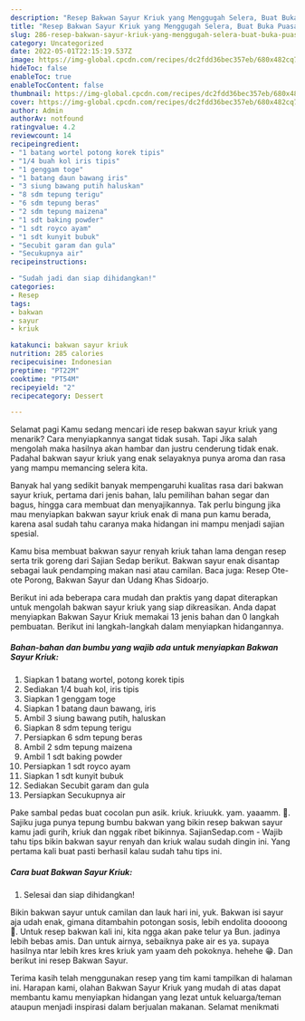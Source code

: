 ```yaml
---
description: "Resep Bakwan Sayur Kriuk yang Menggugah Selera, Buat Buka Puasa Lezat Sekali"
title: "Resep Bakwan Sayur Kriuk yang Menggugah Selera, Buat Buka Puasa Lezat Sekali"
slug: 286-resep-bakwan-sayur-kriuk-yang-menggugah-selera-buat-buka-puasa-lezat-sekali
category: Uncategorized
date: 2022-05-01T22:15:19.537Z
image: https://img-global.cpcdn.com/recipes/dc2fdd36bec357eb/680x482cq70/bakwan-sayur-kriuk-foto-resep-utama.jpg
hideToc: false
enableToc: true
enableTocContent: false
thumbnail: https://img-global.cpcdn.com/recipes/dc2fdd36bec357eb/680x482cq70/bakwan-sayur-kriuk-foto-resep-utama.jpg
cover: https://img-global.cpcdn.com/recipes/dc2fdd36bec357eb/680x482cq70/bakwan-sayur-kriuk-foto-resep-utama.jpg
author: Admin
authorAv: notfound
ratingvalue: 4.2
reviewcount: 14
recipeingredient:
- "1 batang wortel potong korek tipis"
- "1/4 buah kol iris tipis"
- "1 genggam toge"
- "1 batang daun bawang iris"
- "3 siung bawang putih haluskan"
- "8 sdm tepung terigu"
- "6 sdm tepung beras"
- "2 sdm tepung maizena"
- "1 sdt baking powder"
- "1 sdt royco ayam"
- "1 sdt kunyit bubuk"
- "Secubit garam dan gula"
- "Secukupnya air"
recipeinstructions:

- "Sudah jadi dan siap dihidangkan!"
categories:
- Resep
tags:
- bakwan
- sayur
- kriuk

katakunci: bakwan sayur kriuk 
nutrition: 285 calories
recipecuisine: Indonesian
preptime: "PT22M"
cooktime: "PT54M"
recipeyield: "2"
recipecategory: Dessert

---
```



Selamat pagi Kamu sedang mencari ide resep bakwan sayur kriuk yang menarik? Cara menyiapkannya sangat tidak susah. Tapi Jika salah mengolah maka hasilnya akan hambar dan justru cenderung tidak enak. Padahal bakwan sayur kriuk yang enak selayaknya punya aroma dan rasa yang mampu memancing selera kita.


Banyak hal yang sedikit banyak mempengaruhi kualitas rasa dari bakwan sayur kriuk, pertama dari jenis bahan, lalu pemilihan bahan segar dan bagus, hingga cara membuat dan menyajikannya. Tak perlu bingung jika mau menyiapkan bakwan sayur kriuk enak di mana pun kamu berada, karena asal sudah tahu caranya maka hidangan ini mampu menjadi sajian spesial.

Kamu bisa membuat bakwan sayur renyah kriuk tahan lama dengan resep serta trik goreng dari Sajian Sedap berikut. Bakwan sayur enak disantap sebagai lauk pendamping makan nasi atau camilan. Baca juga: Resep Ote-ote Porong, Bakwan Sayur dan Udang Khas Sidoarjo.


Berikut ini ada beberapa cara mudah dan praktis yang dapat diterapkan untuk mengolah bakwan sayur kriuk yang siap dikreasikan. Anda dapat menyiapkan Bakwan Sayur Kriuk memakai 13 jenis bahan dan 0 langkah pembuatan. Berikut ini langkah-langkah dalam menyiapkan hidangannya.

<!--inarticleads1-->

##### Bahan-bahan dan bumbu yang wajib ada untuk menyiapkan Bakwan Sayur Kriuk:

1. Siapkan 1 batang wortel, potong korek tipis
1. Sediakan 1/4 buah kol, iris tipis
1. Siapkan 1 genggam toge
1. Siapkan 1 batang daun bawang, iris
1. Ambil 3 siung bawang putih, haluskan
1. Siapkan 8 sdm tepung terigu
1. Persiapkan 6 sdm tepung beras
1. Ambil 2 sdm tepung maizena
1. Ambil 1 sdt baking powder
1. Persiapkan 1 sdt royco ayam
1. Siapkan 1 sdt kunyit bubuk
1. Sediakan Secubit garam dan gula
1. Persiapkan Secukupnya air


Pake sambal pedas buat cocolan pun asik. kriuk. kriuukk. yam. yaaamm. 🤤. Sajiku juga punya tepung bumbu bakwan yang bikin resep bakwan sayur kamu jadi gurih, kriuk dan nggak ribet bikinnya. SajianSedap.com - Wajib tahu tips bikin bakwan sayur renyah dan kriuk walau sudah dingin ini. Yang pertama kali buat pasti berhasil kalau sudah tahu tips ini. 

<!--inarticleads2-->

##### Cara buat Bakwan Sayur Kriuk:


1. Selesai dan siap dihidangkan!

Bikin bakwan sayur untuk camilan dan lauk hari ini, yuk. Bakwan isi sayur aja udah enak, gimana ditambahin potongan sosis, lebih endolita doooong 🤤. Untuk resep bakwan kali ini, kita ngga akan pake telur ya Bun. jadinya lebih bebas amis. Dan untuk airnya, sebaiknya pake air es ya. supaya hasilnya ntar lebih kres kres kriuk yam yaam deh pokoknya. hehehe 😁. Dan berikut ini resep Bakwan Sayur. 

Terima kasih telah menggunakan resep yang tim kami tampilkan di halaman ini. Harapan kami, olahan Bakwan Sayur Kriuk yang mudah di atas dapat membantu kamu menyiapkan hidangan yang lezat untuk keluarga/teman ataupun menjadi inspirasi dalam berjualan makanan. Selamat menikmati

